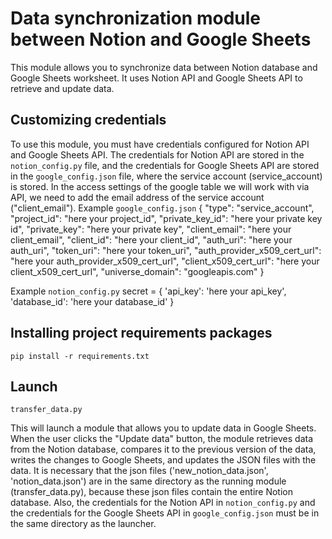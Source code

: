 # Data synchronization module between Notion and Google Sheets

This module allows you to synchronize data between Notion database and Google Sheets worksheet. It uses Notion API and Google Sheets API to retrieve and update data.

## Customizing credentials

To use this module, you must have credentials configured for Notion API and Google Sheets API. The credentials for Notion API are stored in the `notion_config.py` file, and the credentials for Google Sheets API are stored in the `google_config.json` file, where the service account (service_account) is stored. In the access settings of the google table we will work with via API, we need to add the email address of the service account ("client_email").
Example `google_config.json`
{
  "type": "service_account",
  "project_id": "here your project_id",
  "private_key_id": "here your private key id",
  "private_key": "here your private key",
  "client_email": "here your client_email",
  "client_id": "here your client_id",
  "auth_uri": "here your auth_uri",
  "token_uri": "here your token_uri",
  "auth_provider_x509_cert_url": "here your auth_provider_x509_cert_url",
  "client_x509_cert_url": "here your client_x509_cert_url",
  "universe_domain": "googleapis.com"
}

Example `notion_config.py`
secret = {
    'api_key': 'here your api_key',
    'database_id': 'here your database_id'
}


## Installing project requirements packages

```commandline
pip install -r requirements.txt
```

## Launch

```commandline
transfer_data.py
```

This will launch a module that allows you to update data in Google Sheets. When the user clicks the "Update data" button, the module retrieves data from the Notion database, compares it to the previous version of the data, writes the changes to Google Sheets, and updates the JSON files with the data. It is necessary that the json files ('new_notion_data.json', 'notion_data.json') are in the same directory as the running module (transfer_data.py), because these json files contain the entire Notion database. Also, the credentials for the Notion API in `notion_config.py` and the credentials for the Google Sheets API in `google_config.json` must be in the same directory as the launcher.